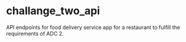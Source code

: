 # challange_two_api
API endpoints  for food delivery service app for a restaurant to fulfill the requirements of ADC 2. 
